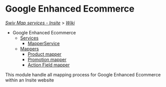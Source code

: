# Google Enhanced Ecommerce
[_Swiv Map services - Insite_](../../readme.md) > [_Wiki_](../)

- Google Enhanced Ecommerce
    - [Services](services)
        - [MapperService](services/mapper.md)
    - [Mappers](mappers)
        - [Product mapper](mappers/product.md)
        - [Promotion mapper](mappers/promotion.md)
        - [Action Field mapper](mappers/action-field.md)

This module handle all mapping process for Google Enhanced Ecommerce within an Insite website
